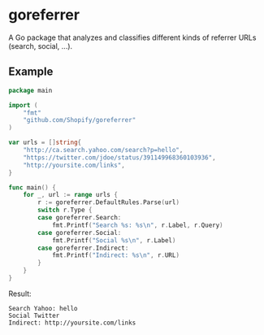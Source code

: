 goreferrer
==========

A Go package that analyzes and classifies different kinds of referrer URLs (search, social, ...).

## Example

```go
package main

import (
	"fmt"
	"github.com/Shopify/goreferrer"
)

var urls = []string{
	"http://ca.search.yahoo.com/search?p=hello",
	"https://twitter.com/jdoe/status/391149968360103936",
	"http://yoursite.com/links",
}

func main() {
	for _, url := range urls {
		r := goreferrer.DefaultRules.Parse(url)
		switch r.Type {
		case goreferrer.Search:
			fmt.Printf("Search %s: %s\n", r.Label, r.Query)
		case goreferrer.Social:
			fmt.Printf("Social %s\n", r.Label)
		case goreferrer.Indirect:
			fmt.Printf("Indirect: %s\n", r.URL)
		}
	}
}
```
Result:
```
Search Yahoo: hello
Social Twitter
Indirect: http://yoursite.com/links
```

